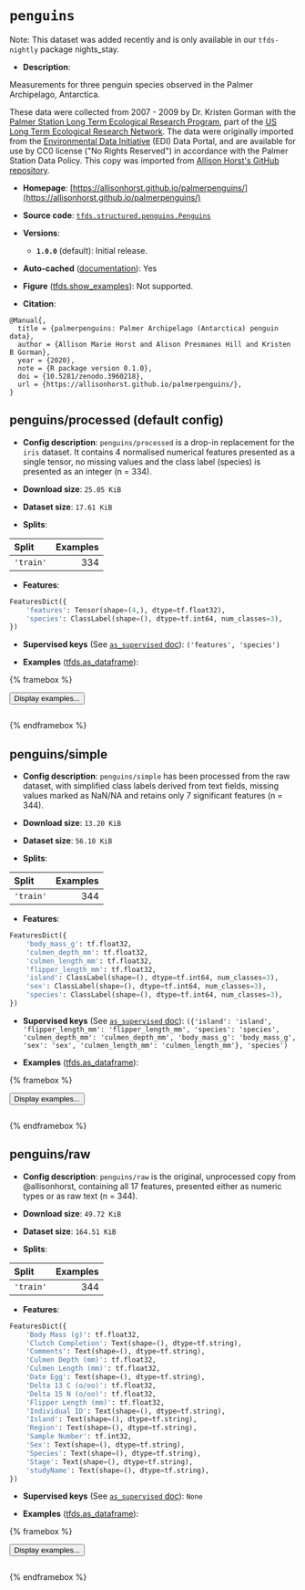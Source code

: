 <div itemscope itemtype="http://schema.org/Dataset">
  <div itemscope itemprop="includedInDataCatalog" itemtype="http://schema.org/DataCatalog">
    <meta itemprop="name" content="TensorFlow Datasets" />
  </div>
  <meta itemprop="name" content="penguins" />
  <meta itemprop="description" content="Measurements for three penguin species observed in the Palmer Archipelago, Antarctica.&#10;&#10;These data were collected from 2007 - 2009 by Dr. Kristen Gorman with the [Palmer&#10;Station Long Term Ecological Research Program](https://pal.lternet.edu/), part&#10;of the [US Long Term Ecological Research Network](https://lternet.edu/). The&#10;data were originally imported from the [Environmental Data&#10;Initiative](https://environmentaldatainitiative.org/) (EDI) Data Portal, and are&#10;available for use by CC0 license (&quot;No Rights Reserved&quot;) in accordance with the&#10;Palmer Station Data Policy. This copy was imported from [Allison Horst&#x27;s GitHub&#10;repository](https://allisonhorst.github.io/palmerpenguins/articles/intro.html).&#10;&#10;To use this dataset:&#10;&#10;```python&#10;import tensorflow_datasets as tfds&#10;&#10;ds = tfds.load(&#x27;penguins&#x27;, split=&#x27;train&#x27;)&#10;for ex in ds.take(4):&#10;  print(ex)&#10;```&#10;&#10;See [the guide](https://www.tensorflow.org/datasets/overview) for more&#10;informations on [tensorflow_datasets](https://www.tensorflow.org/datasets).&#10;&#10;" />
  <meta itemprop="url" content="https://www.tensorflow.org/datasets/catalog/penguins" />
  <meta itemprop="sameAs" content="https://allisonhorst.github.io/palmerpenguins/" />
  <meta itemprop="citation" content="@Manual{,&#10;  title = {palmerpenguins: Palmer Archipelago (Antarctica) penguin data},&#10;  author = {Allison Marie Horst and Alison Presmanes Hill and Kristen B Gorman},&#10;  year = {2020},&#10;  note = {R package version 0.1.0},&#10;  doi = {10.5281/zenodo.3960218},&#10;  url = {https://allisonhorst.github.io/palmerpenguins/},&#10;}" />
</div>

# `penguins`


Note: This dataset was added recently and is only available in our
`tfds-nightly` package
<span class="material-icons" title="Available only in the tfds-nightly package">nights_stay</span>.

*   **Description**:

Measurements for three penguin species observed in the Palmer Archipelago,
Antarctica.

These data were collected from 2007 - 2009 by Dr. Kristen Gorman with the
[Palmer Station Long Term Ecological Research Program](https://pal.lternet.edu/),
part of the [US Long Term Ecological Research Network](https://lternet.edu/).
The data were originally imported from the
[Environmental Data Initiative](https://environmentaldatainitiative.org/) (EDI)
Data Portal, and are available for use by CC0 license ("No Rights Reserved") in
accordance with the Palmer Station Data Policy. This copy was imported from
[Allison Horst's GitHub repository](https://allisonhorst.github.io/palmerpenguins/articles/intro.html).

*   **Homepage**:
    [https://allisonhorst.github.io/palmerpenguins/](https://allisonhorst.github.io/palmerpenguins/)

*   **Source code**:
    [`tfds.structured.penguins.Penguins`](https://github.com/tensorflow/datasets/tree/master/tensorflow_datasets/structured/penguins/penguins.py)

*   **Versions**:

    *   **`1.0.0`** (default): Initial release.

*   **Auto-cached**
    ([documentation](https://www.tensorflow.org/datasets/performances#auto-caching)):
    Yes

*   **Figure**
    ([tfds.show_examples](https://www.tensorflow.org/datasets/api_docs/python/tfds/visualization/show_examples)):
    Not supported.

*   **Citation**:

```
@Manual{,
  title = {palmerpenguins: Palmer Archipelago (Antarctica) penguin data},
  author = {Allison Marie Horst and Alison Presmanes Hill and Kristen B Gorman},
  year = {2020},
  note = {R package version 0.1.0},
  doi = {10.5281/zenodo.3960218},
  url = {https://allisonhorst.github.io/palmerpenguins/},
}
```


## penguins/processed (default config)

*   **Config description**: `penguins/processed` is a drop-in replacement for
    the `iris` dataset. It contains 4 normalised numerical features presented as
    a single tensor, no missing values and the class label (species) is
    presented as an integer (n = 334).

*   **Download size**: `25.05 KiB`

*   **Dataset size**: `17.61 KiB`

*   **Splits**:

Split     | Examples
:-------- | -------:
`'train'` | 334

*   **Features**:

```python
FeaturesDict({
    'features': Tensor(shape=(4,), dtype=tf.float32),
    'species': ClassLabel(shape=(), dtype=tf.int64, num_classes=3),
})
```

*   **Supervised keys** (See
    [`as_supervised` doc](https://www.tensorflow.org/datasets/api_docs/python/tfds/load#args)):
    `('features', 'species')`

*   **Examples**
    ([tfds.as_dataframe](https://www.tensorflow.org/datasets/api_docs/python/tfds/as_dataframe)):

<!-- mdformat off(HTML should not be auto-formatted) -->

{% framebox %}

<button id="displaydataframe">Display examples...</button>
<div id="dataframecontent" style="overflow-x:auto"></div>
<script src="https://www.gstatic.com/external_hosted/jquery2.min.js"></script>
<script>
var url = "https://storage.googleapis.com/tfds-data/visualization/dataframe/penguins-processed-1.0.0.html";
$(document).ready(() => {
  $("#displaydataframe").click((event) => {
    // Disable the button after clicking (dataframe loaded only once).
    $("#displaydataframe").prop("disabled", true);

    // Pre-fetch and display the content
    $.get(url, (data) => {
      $("#dataframecontent").html(data);
    }).fail(() => {
      $("#dataframecontent").html(
        'Error loading examples. If the error persist, please open '
        + 'a new issue.'
      );
    });
  });
});
</script>

{% endframebox %}

<!-- mdformat on -->

## penguins/simple

*   **Config description**: `penguins/simple` has been processed from the raw
    dataset, with simplified class labels derived from text fields, missing
    values marked as NaN/NA and retains only 7 significant features (n = 344).

*   **Download size**: `13.20 KiB`

*   **Dataset size**: `56.10 KiB`

*   **Splits**:

Split     | Examples
:-------- | -------:
`'train'` | 344

*   **Features**:

```python
FeaturesDict({
    'body_mass_g': tf.float32,
    'culmen_depth_mm': tf.float32,
    'culmen_length_mm': tf.float32,
    'flipper_length_mm': tf.float32,
    'island': ClassLabel(shape=(), dtype=tf.int64, num_classes=3),
    'sex': ClassLabel(shape=(), dtype=tf.int64, num_classes=3),
    'species': ClassLabel(shape=(), dtype=tf.int64, num_classes=3),
})
```

*   **Supervised keys** (See
    [`as_supervised` doc](https://www.tensorflow.org/datasets/api_docs/python/tfds/load#args)):
    `({'island': 'island', 'flipper_length_mm': 'flipper_length_mm', 'species':
    'species', 'culmen_depth_mm': 'culmen_depth_mm', 'body_mass_g':
    'body_mass_g', 'sex': 'sex', 'culmen_length_mm': 'culmen_length_mm'},
    'species')`

*   **Examples**
    ([tfds.as_dataframe](https://www.tensorflow.org/datasets/api_docs/python/tfds/as_dataframe)):

<!-- mdformat off(HTML should not be auto-formatted) -->

{% framebox %}

<button id="displaydataframe">Display examples...</button>
<div id="dataframecontent" style="overflow-x:auto"></div>
<script src="https://www.gstatic.com/external_hosted/jquery2.min.js"></script>
<script>
var url = "https://storage.googleapis.com/tfds-data/visualization/dataframe/penguins-simple-1.0.0.html";
$(document).ready(() => {
  $("#displaydataframe").click((event) => {
    // Disable the button after clicking (dataframe loaded only once).
    $("#displaydataframe").prop("disabled", true);

    // Pre-fetch and display the content
    $.get(url, (data) => {
      $("#dataframecontent").html(data);
    }).fail(() => {
      $("#dataframecontent").html(
        'Error loading examples. If the error persist, please open '
        + 'a new issue.'
      );
    });
  });
});
</script>

{% endframebox %}

<!-- mdformat on -->

## penguins/raw

*   **Config description**: `penguins/raw` is the original, unprocessed copy
    from @allisonhorst, containing all 17 features, presented either as numeric
    types or as raw text (n = 344).

*   **Download size**: `49.72 KiB`

*   **Dataset size**: `164.51 KiB`

*   **Splits**:

Split     | Examples
:-------- | -------:
`'train'` | 344

*   **Features**:

```python
FeaturesDict({
    'Body Mass (g)': tf.float32,
    'Clutch Completion': Text(shape=(), dtype=tf.string),
    'Comments': Text(shape=(), dtype=tf.string),
    'Culmen Depth (mm)': tf.float32,
    'Culmen Length (mm)': tf.float32,
    'Date Egg': Text(shape=(), dtype=tf.string),
    'Delta 13 C (o/oo)': tf.float32,
    'Delta 15 N (o/oo)': tf.float32,
    'Flipper Length (mm)': tf.float32,
    'Individual ID': Text(shape=(), dtype=tf.string),
    'Island': Text(shape=(), dtype=tf.string),
    'Region': Text(shape=(), dtype=tf.string),
    'Sample Number': tf.int32,
    'Sex': Text(shape=(), dtype=tf.string),
    'Species': Text(shape=(), dtype=tf.string),
    'Stage': Text(shape=(), dtype=tf.string),
    'studyName': Text(shape=(), dtype=tf.string),
})
```

*   **Supervised keys** (See
    [`as_supervised` doc](https://www.tensorflow.org/datasets/api_docs/python/tfds/load#args)):
    `None`

*   **Examples**
    ([tfds.as_dataframe](https://www.tensorflow.org/datasets/api_docs/python/tfds/as_dataframe)):

<!-- mdformat off(HTML should not be auto-formatted) -->

{% framebox %}

<button id="displaydataframe">Display examples...</button>
<div id="dataframecontent" style="overflow-x:auto"></div>
<script src="https://www.gstatic.com/external_hosted/jquery2.min.js"></script>
<script>
var url = "https://storage.googleapis.com/tfds-data/visualization/dataframe/penguins-raw-1.0.0.html";
$(document).ready(() => {
  $("#displaydataframe").click((event) => {
    // Disable the button after clicking (dataframe loaded only once).
    $("#displaydataframe").prop("disabled", true);

    // Pre-fetch and display the content
    $.get(url, (data) => {
      $("#dataframecontent").html(data);
    }).fail(() => {
      $("#dataframecontent").html(
        'Error loading examples. If the error persist, please open '
        + 'a new issue.'
      );
    });
  });
});
</script>

{% endframebox %}

<!-- mdformat on -->
